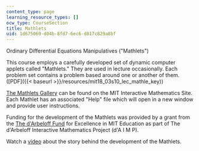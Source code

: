 ```yaml
---
content_type: page
learning_resource_types: []
ocw_type: CourseSection
title: Mathlets
uid: 1d675069-d04b-8fd7-6ec6-d817c829a8bf
---
```


Ordinary Differential Equations Manipulatives ("Mathlets")

This course employs a carefully developed set of dynamic computer applets called "Mathlets." They are used in lecture occasionally. Each problem set contains a problem based around one or another of them. ([PDF]({{< baseurl >}}/resources/mit18_03s10_lec_mathle_key))

[The Mathlets Gallery](http://math.mit.edu/mathlets/mathlets/) can be found on the MIT Interactive Mathematics Site. Each Mathlet has an associated "Help" file which will open in a new window and provide user instructions.

Funding for the development of the Mathlets was provided by a grant from the [The d'Arbeloff Fund](http://web.mit.edu/newsoffice/2000/darbeloff-1025.html) for Excellence in MIT Education as part of The d'Arbeloff Interactive Mathematics Project (d'A I M P).

Watch a [video](http://mathlets.org/training/introduction/) about the story behind the development of the Mathlets.